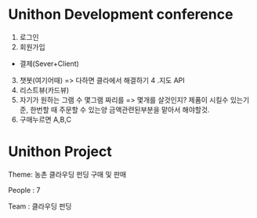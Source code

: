 # Unithon Development conference

1. 로그인
2. 회원가입
+ 결제(Sever+Client)
3. 챗봇(여기어때)
=> 다하면 클라에서 해결하기
4 .지도 API
5. 리스트뷰(카드뷰)
6. 자기가 원하는 그램 수
몇그램 짜리를 => 몇개를 살것인지?
제품이 시킬수 있는기준, 한번할 때 주문할 수 있는양
금액관련된부분을 맡아서 해야할것.
7. 구매누르면 A,B,C

# Unithon Project

Theme: 농촌 클라우딩 펀딩 구매 및 판매

People : 7

Team : 클라우딩 펀딩
